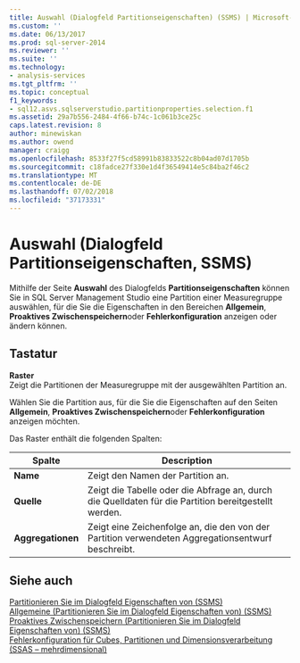 ```yaml
---
title: Auswahl (Dialogfeld Partitionseigenschaften) (SSMS) | Microsoft-Dokumentation
ms.custom: ''
ms.date: 06/13/2017
ms.prod: sql-server-2014
ms.reviewer: ''
ms.suite: ''
ms.technology:
- analysis-services
ms.tgt_pltfrm: ''
ms.topic: conceptual
f1_keywords:
- sql12.asvs.sqlserverstudio.partitionproperties.selection.f1
ms.assetid: 29a7b556-2484-4f66-b74c-1c061b3ce25c
caps.latest.revision: 8
author: minewiskan
ms.author: owend
manager: craigg
ms.openlocfilehash: 8533f27f5cd58991b83833522c8b04ad07d1705b
ms.sourcegitcommit: c18fadce27f330e1d4f36549414e5c84ba2f46c2
ms.translationtype: MT
ms.contentlocale: de-DE
ms.lasthandoff: 07/02/2018
ms.locfileid: "37173331"
---
```

# <a name="selection-partition-properties-dialog-box-ssms"></a>Auswahl (Dialogfeld Partitionseigenschaften, SSMS)
  Mithilfe der Seite **Auswahl** des Dialogfelds **Partitionseigenschaften** können Sie in SQL Server Management Studio eine Partition einer Measuregruppe auswählen, für die Sie die Eigenschaften in den Bereichen **Allgemein**, **Proaktives Zwischenspeichern**oder **Fehlerkonfiguration** anzeigen oder ändern können.  
  
## <a name="options"></a>Tastatur  
 **Raster**  
 Zeigt die Partitionen der Measuregruppe mit der ausgewählten Partition an.  
  
 Wählen Sie die Partition aus, für die Sie die Eigenschaften auf den Seiten **Allgemein**, **Proaktives Zwischenspeichern**oder **Fehlerkonfiguration** anzeigen möchten.  
  
 Das Raster enthält die folgenden Spalten:  
  
|Spalte|Description|  
|------------|-----------------|  
|**Name**|Zeigt den Namen der Partition an.|  
|**Quelle**|Zeigt die Tabelle oder die Abfrage an, durch die Quelldaten für die Partition bereitgestellt werden.|  
|**Aggregationen**|Zeigt eine Zeichenfolge an, die den von der Partition verwendeten Aggregationsentwurf beschreibt.|  
  
## <a name="see-also"></a>Siehe auch  
 [Partitionieren Sie im Dialogfeld Eigenschaften von &#40;SSMS&#41;](partition-properties-dialog-box-ssms.md)   
 [Allgemeine &#40;Partitionieren Sie im Dialogfeld Eigenschaften von&#41; &#40;SSMS&#41;](general-partition-properties-dialog-box-ssms.md)   
 [Proaktives Zwischenspeichern &#40;Partitionieren Sie im Dialogfeld Eigenschaften von&#41; &#40;SSMS&#41;](proactive-caching-partition-properties-dialog-box-ssms.md)   
 [Fehlerkonfiguration für Cubes, Partitionen und Dimensionsverarbeitung &#40;SSAS – mehrdimensional&#41;](multidimensional-models/error-configuration-for-cube-partition-and-dimension-processing.md)  
  
  
